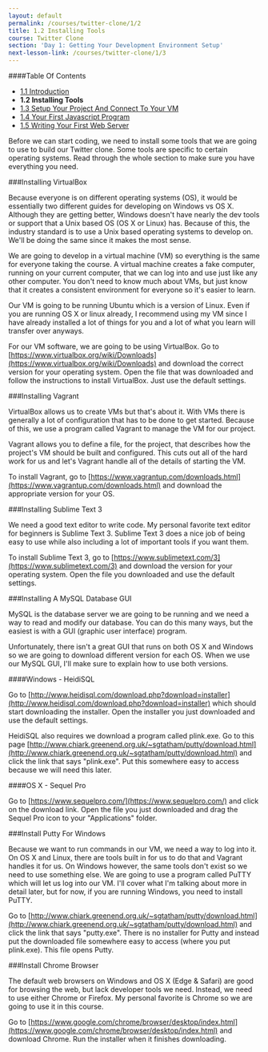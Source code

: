 ```yaml
---
layout: default
permalink: /courses/twitter-clone/1/2
title: 1.2 Installing Tools
course: Twitter Clone
section: 'Day 1: Getting Your Development Environment Setup'
next-lesson-link: /courses/twitter-clone/1/3
---
```


####Table Of Contents

- [1.1 Introduction](/courses/twitter-clone/1/1)
- **1.2 Installing Tools**
- [1.3 Setup Your Project And Connect To Your VM](/courses/twitter-clone/1/3)
- [1.4 Your First Javascript Program](/courses/twitter-clone/1/4)
- [1.5 Writing Your First Web Server](/courses/twitter-clone/1/5)

Before we can start coding, we need to install some tools that we are going to use to build our Twitter clone.  Some tools are specific to certain operating systems.  Read through the whole section to make sure you have everything you need.

###Installing VirtualBox

Because everyone is on different operating systems (OS), it would be essentially two different guides for developing on Windows vs OS X.  Although they are getting better, Windows doesn't have nearly the dev tools or support that a Unix based OS (OS X or Linux) has.  Because of this, the industry standard is to use a Unix based operating systems to develop on.  We'll be doing the same since it makes the most sense.

We are going to develop in a virtual machine (VM) so everything is the same for everyone taking the course.  A virtual machine creates a fake computer, running on your current computer, that we can log into and use just like any other computer.  You don't need to know much about VMs, but just know that it creates a consistent environment for everyone so it's easier to learn.

Our VM is going to be running Ubuntu which is a version of Linux.  Even if you are running OS X or linux already, I recommend using my VM since I have already installed a lot of things for you and a lot of what you learn will transfer over anyways.

For our VM software, we are going to be using VirtualBox.  Go to [https://www.virtualbox.org/wiki/Downloads](https://www.virtualbox.org/wiki/Downloads) and download the correct version for your operating system. Open the file that was downloaded and follow the instructions to install VirtualBox.  Just use the default settings.

###Installing Vagrant

VirtualBox allows us to create VMs but that's about it.  With VMs there is generally a lot of configuration that has to be done to get started.  Because of this, we use a program called Vagrant to manage the VM for our project.

Vagrant allows you to define a file, for the project, that describes how the project's VM should be built and configured.  This cuts out all of the hard work for us and let's Vagrant handle all of the details of starting the VM.

To install Vagrant, go to [https://www.vagrantup.com/downloads.html](https://www.vagrantup.com/downloads.html) and download the appropriate version for your OS.

###Installing Sublime Text 3

We need a good text editor to write code.  My personal favorite text editor for beginners is Sublime Text 3.  Sublime Text 3 does a nice job of being easy to use while also including a lot of important tools if you want them.

To install Sublime Text 3, go to [https://www.sublimetext.com/3](https://www.sublimetext.com/3) and download the version for your operating system.  Open the file you downloaded and use the default settings.

###Installing A MySQL Database GUI

MySQL is the database server we are going to be running and we need a way to read and modify our database.  You can do this many ways, but the easiest is with a GUI (graphic user interface) program.

Unfortunately, there isn't a great GUI that runs on both OS X and Windows so we are going to download different version for each OS.  When we use our MySQL GUI, I'll make sure to explain how to use both versions.

####Windows - HeidiSQL

Go to [http://www.heidisql.com/download.php?download=installer](http://www.heidisql.com/download.php?download=installer) which should start downloading the installer.  Open the installer you just downloaded and use the default settings.

HeidiSQL also requires we download a program called plink.exe.  Go to this page [http://www.chiark.greenend.org.uk/~sgtatham/putty/download.html](http://www.chiark.greenend.org.uk/~sgtatham/putty/download.html) and click the link that says "plink.exe".  Put this somewhere easy to access because we will need this later.

####OS X - Sequel Pro

Go to [https://www.sequelpro.com/](https://www.sequelpro.com/) and click on the download link.  Open the file you just downloaded and drag the Sequel Pro icon to your "Applications" folder.

###Install Putty For Windows

Because we want to run commands in our VM, we need a way to log into it.  On OS X and Linux, there are tools built in for us to do that and Vagrant handles it for us.  On Windows however, the same tools don't exist so we need to use something else.  We are going to use a program called PuTTY which will let us log into our VM.  I'll cover what I'm talking about more in detail later, but for now, if you are running Windows, you need to install PuTTY.

Go to [http://www.chiark.greenend.org.uk/~sgtatham/putty/download.html](http://www.chiark.greenend.org.uk/~sgtatham/putty/download.html) and click the link that says "putty.exe".  There is no installer for Putty and instead put the downloaded file somewhere easy to access (where you put plink.exe).  This file opens Putty.

###Install Chrome Browser

The default web browsers on Windows and OS X (Edge & Safari) are good for browsing the web, but lack developer tools we need. Instead, we need to use either Chrome or Firefox. My personal favorite is Chrome so we are going to use it in this course.

Go to [https://www.google.com/chrome/browser/desktop/index.html](https://www.google.com/chrome/browser/desktop/index.html) and download Chrome.  Run the installer when it finishes downloading.
